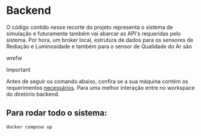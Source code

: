 # Backend

O código contido nesse recorte do projeto representa o sistema de simulação e futuramente também vai abarcar as API's requeridas pelo sistema. Por hora, um broker local, estrutura de dados para os sensores de Rediação e Luminosidade e também para o sensor de Qualidade do Ar são  

wrefw

> [!IMPORTANT]
> Antes de seguir os comando abaixo, confira se a sua máquina contém os requerimentos [necessários](https://docs.docker.com/desktop/install/ubuntu/). Para uma melhor interação entre no workspace do diretório backend.

## Para rodar todo o sistema:

```bash
docker compose up
```